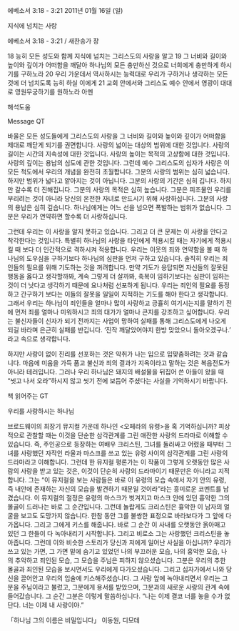 에베소서 3:18 - 3:21 
2011년 01월 16일 (일)

지식에 넘치는 사랑



에베소서 3:18 - 3:21 / 새찬송가  장


18 능히 모든 성도와 함께 지식에 넘치는 그리스도의 사랑을 알고
19 그 너비와 길이와 높이와 깊이가 어떠함을 깨달아 하나님의 모든 충만하신 것으로 너희에게 충만하게 하시기를 구하노라
20 우리 가운데서 역사하시는 능력대로 우리가 구하거나 생각하는 모든 것에 더 넘치도록 능히 하실 이에게
21 교회 안에서와 그리스도 예수 안에서 영광이 대대로 영원무궁하기를 원하노라 아멘

해석도움





Message QT

바울은 모든 성도들에게 그리스도의 사랑을 그 너비와 길이와 높이와 깊이가 어떠함을 제대로 깨닫게 되기를 권면합니다. 사랑의 넓이는 대상의 범위에 대한 것입니다. 사랑의 길이는 시간의 지속성에 대한 것입니다. 사랑의 높이는 목적의 고상함에 대한 것입니다. 사랑의 깊이는 용납의 심도에 관한 것입니다. 그런데 예수 그리스도의 십자가 사랑은 이 모든 척도에서 우리의 개념을 완전히 초월합니다. 그분의 사랑의 범위는 심히 넓습니다. 하지만 범위가 넓다고 얕아지는 것이 아닙니다. 그분의 사랑의 기간은 심히 깁니다. 하지만 갈수록 더 진해집니다. 그분의 사랑의 목적은 심히 높습니다. 그분은 피조물인 우리를 부리려는 것이 아니라 당신의 온전한 자녀로 만드시기 위해 사랑하십니다. 그분의 사랑의 용납은 심히 깊습니다. 하나님에게는 어느 선을 넘으면 폭발하는 범위가 없습니다. 그분은 우리가 연약하면 할수록 더 사랑하십니다. 

그런데 우리는 이 사랑을 알지 못하고 있습니다. 그리고 더 큰 문제는 이 사랑을 안다고 착각한다는 것입니다. 특별히 하나님의 사랑을 타인에게 적용시킬 때는 자기에게 적용시킬 때 보다 더 인간적으로 격하시켜 적용합니다. 우리는 이웃의 죄와 연약함을 볼 때 하나님의 도우심을 구하기보다 하나님의 심판을 먼저 구하고 있습니다. 솔직히 우리는 죄인들의 필요를 위해 기도하는 것을 꺼려합니다. 만약 기도가 응답되면 자신들의 잘못된 행동을 옳다고 생각할까봐, 계속 그렇게 더 살까봐, 축복이 임하기보다는 심판이 임하는 것이 더 낫다고 생각하기 때문에 요나처럼 선포하게 됩니다. 우리는 죄인의 필요를 동정하고 간구하기 보다는 이들의 잘못을 일일이 지적하는 기도를 해야 한다고 생각합니다. 그래서 우리는 하나님이 죄인들을 얼마나 많이 사랑하고 긍휼히 여기시는지를 말하기 전에 먼저 죄를 얼마나 미워하시고 죄의 대가가 얼마나 큰지를 강조하고 싶어합니다. 우리는 불신자들이 신자가 되기 전까지는 사업이 망하여 실패를 통해 그리스도에게 나오게 되길 바라며 은근히 실패를 반깁니다. ‘진작 깨달았어야지 한방 맞았으니 돌아오겠구나.’ 라고 속으로 생각합니다. 

하지만 사랑이 없이 진리를 선포하는 것은 악취가 나는 입으로 입맞춤하려는 것과 같습니다. 마음에 미움을 가득 품고 불신과 죄의 결과가 지옥이라고 말하는 것은 복음전도가 아니라 테러입니다. 그러나 우리 하나님은 돼지의 배설물을 뒤집어 쓴 아들이 왔을 때 “씻고 나서 오라”하시지 않고 씻기 전에 보듬어 주셨다는 사실을 기억하시기 바랍니다.


책 읽어주는 GT

우리를 사랑하시는 하나님

브로드웨이의 최장기 뮤지컬 가운데 하나인 <오페라의 유령>을 혹 기억하십니까? 피상적으로 관찰할 때는 이것을 단순한 삼각관계를 그린 애잔한 사랑의 드라마로 이해할 수 있습니다. 즉, 주인공으로 등장하는 여배우 크리스틴, 그녀를 둘러싸고 어렸을 때부터 그녀를 사랑했던 자작인 라울과 마스크를 쓰고 있는 유령 사이의 삼각관계를 그린 사랑의 드라마라고 이해합니다. 그런데 한 뮤지컬 평론가는 이 작품이 그렇게 오랫동안 많은 사람의 사랑을 받고 있는 것은, 이것이 단순히 사랑의 드라마이기 때문만은 아니라고 지적합니다. 그는 “이 뮤지컬을 보는 사람들은 바로 이 유령의 모습 속에서 자기 안의 유령, 즉 내안에 존재하는 자신의 모습을 발견하기 때문일 것이라”라는 흥미로운 코멘트를 남겼습니다.
이 뮤지컬의 절정은 유령의 마스크가 벗겨지고 마스크 안에 있던 흉악한 그의 몰골이 드러나는 바로 그 순간입니다. 그런데 놀랍게도 크리스틴은 흉악한 이 남자의 얼굴을 보고도 도망가지 않습니다. 한참 동안 그를 불쌍한 표정으로 바라보다가 그 앞에 다가옵니다. 그리고 그에게 키스를 해줍니다. 바로 그 순간 이 사내를 오랫동안 옭아매고 있던 그 한들이 다 녹아내리기 시작합니다. 그리고 비로소 그는 사랑했던 크리스틴을 놓아줍니다.
그런데 이와 비슷한 스토리가 당신과 저에게 일어난 사실을 아십니까?
우리가 쓰고 있는 가면, 그 가면 밑에 숨기고 있었던 나의 부끄러운 모습, 나의 흉악한 모습, 나의 추악하고 죄인된 모습, 그 모습을 주님은 피하지 않으셨습니다. 그분은 우리의 추한 몰골과 죄인된 모습을 보시면서도 우리에게 다가오셨습니다. 그리고 십자가에서 나와 당신을 끌어안고 우리의 입술에 키스해주셨습니다. 그 사랑 앞에 녹아내리면서 우리는 그분을 주님이라고 불렀고, 그분에게 용서를 받았으며, 그분과의 새로운 사랑의 관계 속에 들어갔습니다. 그 순간 그분은 이렇게 말씀하십니다.
“나는 이제 결코 너를 놓을 수가 없단다. 너는 이제 내 사랑이야.”

「하나님 그의 이름은 비밀입니다」 이동원, 디모데